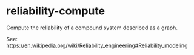 # reliability-compute
Compute the reliability of a compound system described as a graph.

See: https://en.wikipedia.org/wiki/Reliability_engineering#Reliability_modeling
